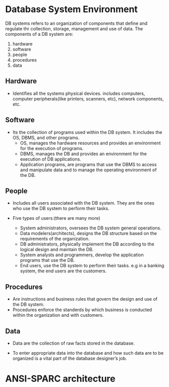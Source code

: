 # Database System Environment

DB systems refers to an organization of components that define and regulate thr collection, storage, management and use of data. The components of a DB system are:
1. hardware
2. software
3. people
4. procedures
5. data

## Hardware

- Identifies all the systems physical devices. includes computers, computer peripherals(like printers, scanners, etc), network components, etc.

## Software

- Its the collection of programs used within the DB system. It includes the OS, DBMS, and other programs.
    - OS, manages the hardware resources and provides an environment for the execution of programs.
    - DBMS, manages the DB and provides an environment for the execution of DB applications.
    - Application programs, are programs that use the DBMS to access and manipulate data and to manage the operating environment of the DB.

## People

- Includes all users associated with the DB system. They are the ones who use the DB system to perform their tasks.

- Five types of users:(there are many more)
    - System administrators, oversees the DB system general operations.
    - Data modelers(architects), designs the DB structure based on the requirements of the organization.
    - DB administrators, physically implement the DB according to the logical design and maintain the DB.
    - System analysts and programmers, develop the application programs that use the DB.
    - End users, use the DB system to perform their tasks. e.g in a banking system, the end users are the customers. 

## Procedures

- Are instructions and business rules that govern the design and use of the DB system.
- Procedures enforce the standerds by which business is conducted within the organization and with customers.

## Data

- Data are the collection of raw facts stored in the database.

- To enter appropriate data into the database and how such data are to be organized is a vital part of the database designer’s job.​

# ANSI-SPARC architecture

